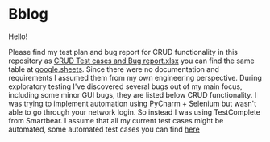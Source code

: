 # Bblog

Hello!

Please find my test plan and bug report for CRUD functionality in this repository as <a href="https://github.com/sqaFred/Blog/raw/main/CRUD%20Test%20cases%20and%20Bug%20report.xlsx">CRUD Test cases and Bug report.xlsx</a> you can find the same table at <a href="https://docs.google.com/spreadsheets/d/17gvVybbXW8bkeYYLsM81caBCcFQtFRjEb-yZ6yK6xxE/edit?usp=sharing">google.sheets</a>. Since there were no documentation and requirements I assumed them from my own engineering perspective.
During exploratory testing I've discovered several bugs out of my main focus, including some minor GUI bugs, they are listed below CRUD functionality.
I was trying to implement automation using PyCharm + Selenium but wasn't able to go through your network login. So instead I was using TestComplete from Smartbear.
I assume that all my current test cases might be automated, some automated test cases you can find <a href="https://github.com/sqaFred/Blog/raw/main/Bblog.zip">here<a/>
